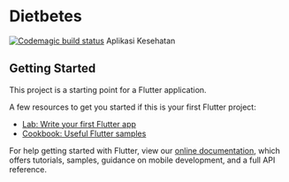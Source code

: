 
# Dietbetes
[![Codemagic build status](https://api.codemagic.io/apps/5d04b25337a09557ade0efa4/5d04b25337a09557ade0efa3/status_badge.svg)](https://codemagic.io/apps/5d04b25337a09557ade0efa4/5d04b25337a09557ade0efa3/latest_build)
Aplikasi Kesehatan

## Getting Started

This project is a starting point for a Flutter application.

A few resources to get you started if this is your first Flutter project:

- [Lab: Write your first Flutter app](https://flutter.io/docs/get-started/codelab)
- [Cookbook: Useful Flutter samples](https://flutter.io/docs/cookbook)

For help getting started with Flutter, view our 
[online documentation](https://flutter.io/docs), which offers tutorials, 
samples, guidance on mobile development, and a full API reference.
